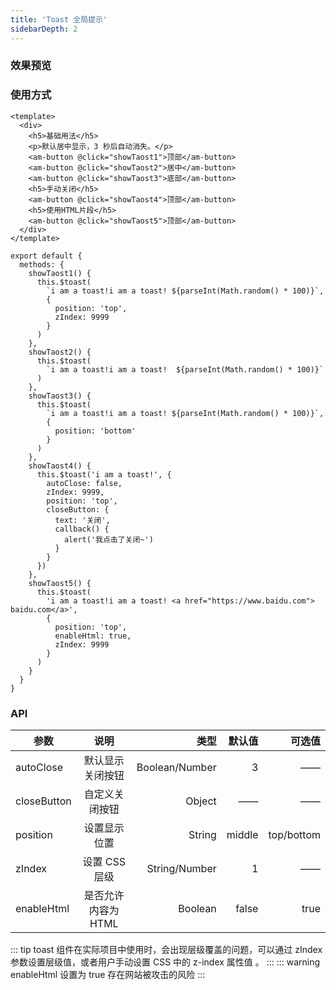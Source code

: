 ```yaml
---
title: 'Toast 全局提示'
sidebarDepth: 2
---
```


### 效果预览

<ClientOnly>
  <toast-demo-1/>
</ClientOnly>

### 使用方式

```vue{4}
<template>
  <div>
    <h5>基础用法</h5>
    <p>默认居中显示，3 秒后自动消失。</p>
    <am-button @click="showTaost1">顶部</am-button>
    <am-button @click="showTaost2">居中</am-button>
    <am-button @click="showTaost3">底部</am-button>
    <h5>手动关闭</h5>
    <am-button @click="showTaost4">顶部</am-button>
    <h5>使用HTML片段</h5>
    <am-button @click="showTaost5">顶部</am-button>
  </div>
</template>
```

```js{4}
export default {
  methods: {
    showTaost1() {
      this.$toast(
        `i am a toast!i am a toast! ${parseInt(Math.random() * 100)}`,
        {
          position: 'top',
          zIndex: 9999
        }
      )
    },
    showTaost2() {
      this.$toast(
        `i am a toast!i am a toast!  ${parseInt(Math.random() * 100)}`
      )
    },
    showTaost3() {
      this.$toast(
        `i am a toast!i am a toast! ${parseInt(Math.random() * 100)}`,
        {
          position: 'bottom'
        }
      )
    },
    showTaost4() {
      this.$toast('i am a toast!', {
        autoClose: false,
        zIndex: 9999,
        position: 'top',
        closeButton: {
          text: '关闭',
          callback() {
            alert('我点击了关闭~')
          }
        }
      })
    },
    showTaost5() {
      this.$toast(
        'i am a toast!i am a toast! <a href="https://www.baidu.com"> baidu.com</a>',
        {
          position: 'top',
          enableHtml: true,
          zIndex: 9999
        }
      )
    }
  }
}
```

### API

| 参数        |        说明         |           类型 | 默认值 |     可选值 |
| ----------- | :-----------------: | -------------: | -----: | ---------: |
| autoClose   |  默认显示关闭按钮   | Boolean/Number |      3 |         —— |
| closeButton |   自定义关闭按钮    |         Object |     —— |         —— | —— |
| position    |    设置显示位置     |         String | middle | top/bottom |
| zIndex      |    设置 CSS 层级    |  String/Number |      1 |         —— |
| enableHtml  | 是否允许内容为 HTML |        Boolean |  false |       true |

::: tip
toast 组件在实际项目中使用时，会出现层级覆盖的问题，可以通过 zIndex 参数设置层级值，或者用户手动设置 CSS 中的 z-index 属性值 。
:::
::: warning
enableHtml 设置为 true 存在网站被攻击的风险
:::
